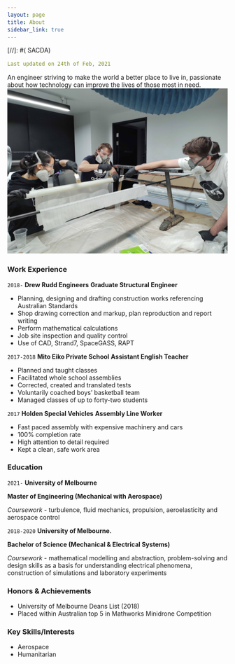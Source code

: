 ```yaml
---
layout: page
title: About
sidebar_link: true
---
```


[comment]: <> (This is a comment, it will not be included)

[//]: #( SACDA)
```yaml
Last updated on 24th of Feb, 2021
```

An engineer striving to make the world a better place to live in, passionate about how technology can improve the lives of those most in need. 
![Action](/assets/Personal/Fibreglass.JPG)

### Work Experience

`2018-`
__Drew Rudd Engineers__
**Graduate Structural Engineer**
- Planning, designing and drafting construction works referencing Australian Standards
- Shop drawing correction and markup, plan reproduction and report writing
- Perform mathematical calculations
- Job site inspection and quality control
- Use of CAD, Strand7, SpaceGASS, RAPT

`2017-2018`
__Mito Eiko Private School__
**Assistant English Teacher**
- Planned and taught classes
- Facilitated whole school assemblies
- Corrected, created and translated tests
- Voluntarily coached boys’ basketball team
- Managed classes of up to forty-two students

`2017`
__Holden Special Vehicles__
**Assembly Line Worker**
-	Fast paced assembly with expensive machinery and cars
-	100% completion rate
-	High attention to detail required
-	Kept a clean, safe work area


### Education

`2021-`
__University of Melbourne__

**Master of Engineering (Mechanical with Aerospace)**

*Coursework* - turbulence, fluid mechanics, propulsion, aeroelasticity and aerospace control

`2018-2020`
__University of Melbourne.__

**Bachelor of Science (Mechanical & Electrical Systems)**

*Coursework* - mathematical modelling and abstraction, problem-solving and design skills as a basis for understanding electrical phenomena, construction of simulations and laboratory experiments

### Honors & Achievements

- University of Melbourne Deans List (2018)
- Placed within Australian top 5 in Mathworks Minidrone Competition


### Key Skills/Interests 

* Aerospace
* Humanitarian